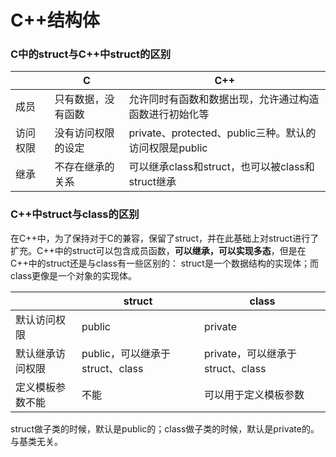 # C++结构体

### C中的struct与C++中struct的区别

|          | C                  | C++                                                    |
| -------- | ------------------ | ------------------------------------------------------ |
| 成员     | 只有数据，没有函数 | 允许同时有函数和数据出现，允许通过构造函数进行初始化等 |
| 访问权限 | 没有访问权限的设定 | private、protected、public三种。默认的访问权限是public |
| 继承     | 不存在继承的关系   | 可以继承class和struct，也可以被class和struct继承       |

### C++中struct与class的区别

在C++中，为了保持对于C的兼容，保留了struct，并在此基础上对struct进行了扩充。C++中的struct可以包含成员函数，**可以继承，可以实现多态**，但是在C++中的struct还是与class有一些区别的：
struct是一个数据结构的实现体；而class更像是一个对象的实现体。

|                  | struct                          | class                            |
| ---------------- | ------------------------------- | -------------------------------- |
| 默认访问权限     | public                          | private                          |
| 默认继承访问权限 | public，可以继承于struct、class | private，可以继承于struct、class |
| 定义模板参数不能 | 不能                            | 可以用于定义模板参数             |

struct做子类的时候，默认是public的；class做子类的时候，默认是private的。与基类无关。